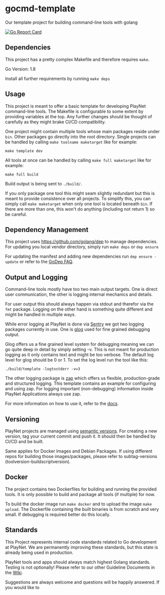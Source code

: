 # gocmd-template
Our template project for building command-line tools with golang

[![Go Report Card](https://goreportcard.com/badge/github.com/playnet-public/gocmd-template)](https://goreportcard.com/report/github.com/playnet-public/gocmd-template)

## Dependencies

This project has a pretty complex Makefile and therefore requires `make`.

Go Version: 1.8

Install all further requirements by running `make deps`

## Usage

This project is meant to offer a basic template for developing PlayNet command-line tools.
The Makefile is configurable to some extent by providing variables at the top.
Any further changes should be thought of carefully as they might brake CI/CD compatibility.

One project might contain multiple tools whose main packages reside under `bin`. Other packages go directly into the root directory.
Single projects can be handled by calling `make toolname maketarget` like for example:
```
make template dev
```
All tools at once can be handled by calling `make full maketarget` like for example:
```
make full build
```
Build output is being sent to `./build/`.

If you only package one tool this might seam slightly redundant but this is meant to provide consistence over all projects.
To simplify this, you can simply call `make maketarget` when only one tool is located beneath `bin`. If there are more than one, this won't do anything (including not return 1) so be careful.

## Dependency Management

This project uses https://github.com/golang/dep to manage dependencies.
For updating you local vendor directory, simply run `make deps` or `dep ensure`

For updating the manifest and adding new dependencies run `dep ensure -update` or refer to the
[GoDep FAQ](https://github.com/golang/dep/blob/master/docs/FAQ.md).

## Output and Logging

Command-line tools mostly have too two main output targets. One is direct user communication, the other is logging internal mechanics and details.

For user output this should always happen via stdout and therefor via the `fmt` package.
Logging on the other hand is something quite different and might be handled in multiple ways.

While error logging at PlayNet is done via [Sentry](https://sentry.io) we got two logging packages currently in use.
One is [glog](https://github.com/golang/glog) used for fine grained debugging output.

Glog offers us a fine grained level system for debugging meaning we can go quite deep in detail by simply setting -v. This is not meant for production logging as it only contains text and might be too verbose. The default log level for glog should be 0 or 1.
To set the log level run the tool like this:
```
./build/template -logtostderr -v=3
```

The other logging package is [zap](https://github.com/uber-go/zap) which offers us flexible, production-grade and structured logging.
This template contains an example for configuring and using zap. For logging important (non-debugging) information inside PlayNet Applications always use zap.

For more information on how to use it, refer to the [docs](https://godoc.org/go.uber.org/zap).

## Versioning

PlayNet projects are managed using [semantic versions](https://semver.org).
For creating a new version, tag your current commit and push it. It should then be handled by CI/CD and be built.

Same applies for Docker Images and Debian Packages.
If using different repos for building those images/packages, please refer to subtag-versions (toolversion-buildscriptversion).

## Docker

The project contains two Dockerfiles for building and running the provided tools.
It is only possible to build and package all tools (if multiple) for now.

To build the docker image run `make docker` and to upload the image `make upload`.
The Dockerfile containing the built binaries is from scratch and very small. If debugging is required better do this locally.

## Standards

This Project represents internal code standards related to Go development at PlayNet. We are permanently improving these standards, but this state is already being used in production.

PlayNet tools and apps should always match highest Golang standards. Testing is not optionally!
Please refer to our other Guideline Documents in the [Wiki](https://wiki.play-net.org).

Suggestions are always welcome and questions will be happily answered.
If you would like to